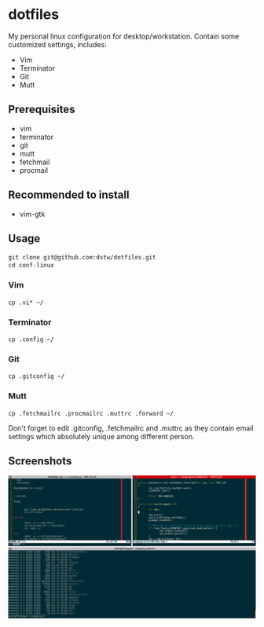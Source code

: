 # dotfiles

My personal linux configuration for desktop/workstation. Contain some customized 
settings, includes:

* Vim
* Terminator
* Git
* Mutt

Prerequisites
-------------

* vim
* terminator
* git
* mutt
* fetchmail
* procmail

Recommended to install
----------------------

* vim-gtk

Usage
-----

	git clone git@github.com:dstw/dotfiles.git
	cd conf-linux

### Vim

	cp .vi* ~/

### Terminator

	cp .config ~/

### Git
	
	cp .gitconfig ~/

### Mutt

	cp .fetchmailrc .procmailrc .muttrc .forward ~/

Don't forget to edit .gitconfig, .fetchmailrc and .muttrc as they contain email
settings which absolutely unique among different person.

Screenshots
-----------

![terminal](https://github.com/dstw/conf-linux/raw/master/screenshots/terminal.png)
